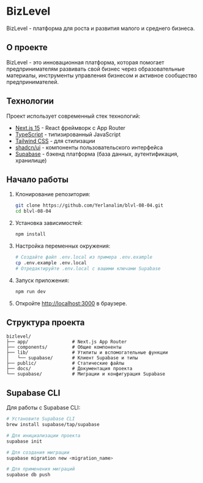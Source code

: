 # BizLevel

BizLevel - платформа для роста и развития малого и среднего бизнеса.

## О проекте

BizLevel - это инновационная платформа, которая помогает предпринимателям развивать свой бизнес через образовательные материалы, инструменты управления бизнесом и активное сообщество предпринимателей.

## Технологии

Проект использует современный стек технологий:

- [Next.js 15](https://nextjs.org/) - React фреймворк с App Router
- [TypeScript](https://www.typescriptlang.org/) - типизированный JavaScript
- [Tailwind CSS](https://tailwindcss.com/) - для стилизации
- [shadcn/ui](https://ui.shadcn.com/) - компоненты пользовательского интерфейса
- [Supabase](https://supabase.com/) - бэкенд платформа (база данных, аутентификация, хранилище)

## Начало работы

1. Клонирование репозитория:
   ```bash
   git clone https://github.com/Yerlanalim/blvl-08-04.git
   cd blvl-08-04
   ```

2. Установка зависимостей:
   ```bash
   npm install
   ```

3. Настройка переменных окружения:
   ```bash
   # Создайте файл .env.local из примера .env.example
   cp .env.example .env.local
   # Отредактируйте .env.local с вашими ключами Supabase
   ```

4. Запуск приложения:
   ```bash
   npm run dev
   ```

5. Откройте [http://localhost:3000](http://localhost:3000) в браузере.

## Структура проекта

```
bizlevel/
├── app/                # Next.js App Router
├── components/         # Общие компоненты
├── lib/                # Утилиты и вспомогательные функции
│   └── supabase/       # Клиент Supabase и типы
├── public/             # Статические файлы
├── docs/               # Документация проекта
└── supabase/           # Миграции и конфигурация Supabase
```

## Supabase CLI

Для работы с Supabase CLI:
```bash
# Установите Supabase CLI
brew install supabase/tap/supabase

# Для инициализации проекта
supabase init

# Для создания миграции
supabase migration new <migration_name>

# Для применения миграций
supabase db push
```
